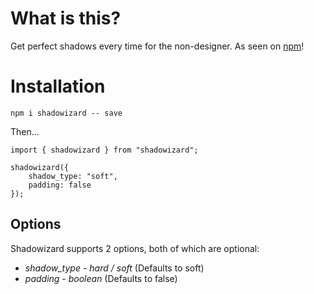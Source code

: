 # What is this?

Get perfect shadows every time for the non-designer. As seen on [npm](https://www.npmjs.com/package/kenji_shadowizard)!

# Installation

`npm i shadowizard -- save`

Then...

```
import { shadowizard } from "shadowizard";

shadowizard({
    shadow_type: "soft",
    padding: false
});
```
## Options

Shadowizard supports 2 options, both of which are optional:

* *shadow_type* - _hard / soft_ (Defaults to soft)
* *padding* - _boolean_ (Defaults to false)
